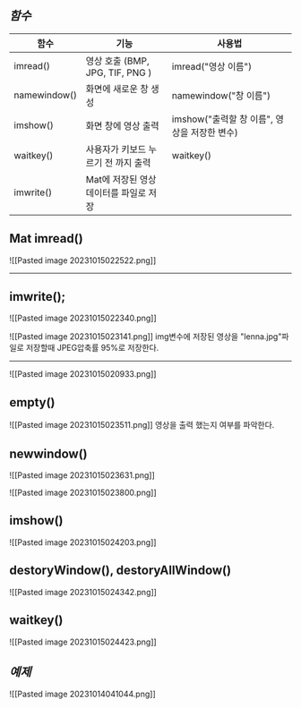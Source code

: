 
## *함수*

| 함수         | 기능                                   | 사용법                                       |
| ------------ | -------------------------------------- | -------------------------------------------- |
| imread()     | 영상 호출 (BMP, JPG, TIF, PNG )        | imread("영상 이름")                          |
| namewindow() | 화면에 새로운 창 생성                  | namewindow("창 이름")                        |
| imshow()     | 화면 창에 영상 출력                    | imshow("출력할 창 이름", 영상을 저장한 변수) |
| waitkey()    | 사용자가 키보드 누르기 전 까지 출력    | waitkey()                                    |
| imwrite()    | Mat에 저장된 영상 데이터를 파일로 저장 |                                              |

## Mat imread()
![[Pasted image 20231015022522.png]]

****



##  imwrite();
![[Pasted image 20231015022340.png]]

![[Pasted image 20231015023141.png]]
img변수에 저장된 영상을 "lenna.jpg"파일로 저장할때 JPEG압축률 95%로 저장한다.

****




![[Pasted image 20231015020933.png]]













## empty()

![[Pasted image 20231015023511.png]]
영상을 출력 했는지 여부를 파악한다.


## newwindow()

![[Pasted image 20231015023631.png]]

![[Pasted image 20231015023800.png]]




## imshow()
![[Pasted image 20231015024203.png]]


## destoryWindow(), destoryAllWindow()
![[Pasted image 20231015024342.png]]


## waitkey()
![[Pasted image 20231015024423.png]]



## *예제*
![[Pasted image 20231014041044.png]]
